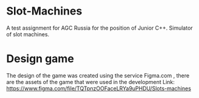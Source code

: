 # Slot-Machines
 A test assignment for AGC Russia for the position of Junior C++. Simulator of slot machines.

# Design game
The design of the game was created using the service Figma.com , there are the assets of the game that were used in the development
Link: https://www.figma.com/file/TQTpnzOOFaceLRYa9uPHDU/Slots-machines
